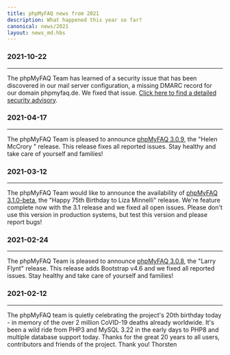 ```yaml
---
title: phpMyFAQ news from 2021
description: What happened this year so far?
canonical: news/2021
layout: news_md.hbs
---
```


### 2021-10-22
* * *
The phpMyFAQ Team has learned of a security issue that has been discovered in our mail server configuration, a missing
DMARC record for our domain phpmyfaq.de. We fixed that issue. [Click here to find
a detailed security advisory](/security/advisory-2021-10-22).

### 2021-04-17
* * *
The phpMyFAQ Team is pleased to announce [phpMyFAQ 3.0.9](/download), the "Helen McCrory " release. This release fixes
all reported issues. Stay healthy and take care of yourself and families!

### 2021-03-12
* * *
The phpMyFAQ Team would like to announce the availability of [phpMyFAQ 3.1.0-beta](/download), the "Happy 75th Birthday 
to Liza Minnelli" release. We're feature complete now with the 3.1 release and we fixed all open issues. Please don't 
use this version in production systems, but test this version and please report bugs!

### 2021-02-24
* * *
The phpMyFAQ Team is pleased to announce [phpMyFAQ 3.0.8](/download), the "Larry Flynt" release. This release adds
Bootstrap v4.6 and we fixed all reported issues. Stay healthy and take care of yourself and families!

### 2021-02-12
* * *
The phpMyFAQ team is quietly celebrating the project's 20th birthday today - in memory of the over 2 million CoVID-19
deaths already worldwide. It's been a wild ride from PHP3 and MySQL 3.22 in the early days to PHP8 and multiple database
support today. Thanks for the great 20 years to all users, contributors and friends of the project.
Thank you!
Thorsten